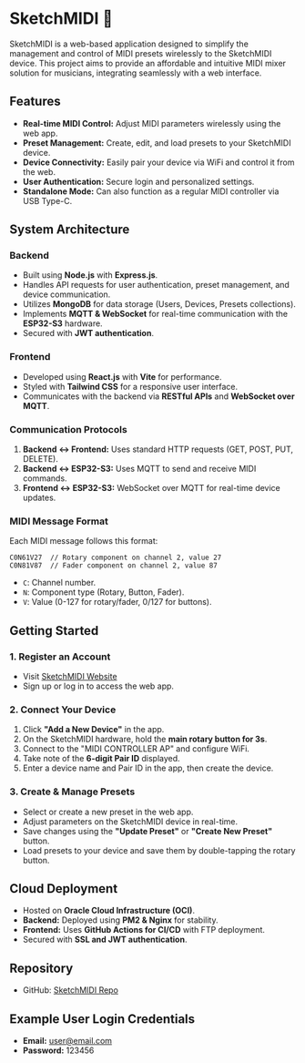 # SketchMIDI 🎼

SketchMIDI is a web-based application designed to simplify the management and control of MIDI presets wirelessly to the SketchMIDI device. This project aims to provide an affordable and intuitive MIDI mixer solution for musicians, integrating seamlessly with a web interface.

## Features
- **Real-time MIDI Control:** Adjust MIDI parameters wirelessly using the web app.
- **Preset Management:** Create, edit, and load presets to your SketchMIDI device.
- **Device Connectivity:** Easily pair your device via WiFi and control it from the web.
- **User Authentication:** Secure login and personalized settings.
- **Standalone Mode:** Can also function as a regular MIDI controller via USB Type-C.

## System Architecture
### Backend
- Built using **Node.js** with **Express.js**.
- Handles API requests for user authentication, preset management, and device communication.
- Utilizes **MongoDB** for data storage (Users, Devices, Presets collections).
- Implements **MQTT & WebSocket** for real-time communication with the **ESP32-S3** hardware.
- Secured with **JWT authentication**.

### Frontend
- Developed using **React.js** with **Vite** for performance.
- Styled with **Tailwind CSS** for a responsive user interface.
- Communicates with the backend via **RESTful APIs** and **WebSocket over MQTT**.

### Communication Protocols
1. **Backend ↔ Frontend:** Uses standard HTTP requests (GET, POST, PUT, DELETE).
2. **Backend ↔ ESP32-S3:** Uses MQTT to send and receive MIDI commands.
3. **Frontend ↔ ESP32-S3:** WebSocket over MQTT for real-time device updates.

### MIDI Message Format
Each MIDI message follows this format:
```
C0N61V27  // Rotary component on channel 2, value 27
C0N81V87  // Fader component on channel 2, value 87
```
- `C`: Channel number.
- `N`: Component type (Rotary, Button, Fader).
- `V`: Value (0-127 for rotary/fader, 0/127 for buttons).

## Getting Started
### 1. Register an Account
- Visit [SketchMIDI Website](http://www.sketchmidi.cc)
- Sign up or log in to access the web app.

### 2. Connect Your Device
1. Click **"Add a New Device"** in the app.
2. On the SketchMIDI hardware, hold the **main rotary button for 3s**.
3. Connect to the "MIDI CONTROLLER AP" and configure WiFi.
4. Take note of the **6-digit Pair ID** displayed.
5. Enter a device name and Pair ID in the app, then create the device.

### 3. Create & Manage Presets
- Select or create a new preset in the web app.
- Adjust parameters on the SketchMIDI device in real-time.
- Save changes using the **"Update Preset"** or **"Create New Preset"** button.
- Load presets to your device and save them by double-tapping the rotary button.

## Cloud Deployment
- Hosted on **Oracle Cloud Infrastructure (OCI)**.
- **Backend:** Deployed using **PM2 & Nginx** for stability.
- **Frontend:** Uses **GitHub Actions for CI/CD** with FTP deployment.
- Secured with **SSL and JWT authentication**.

## Repository
- GitHub: [SketchMIDI Repo](https://github.com/knz04/midi-mixer)

## Example User Login Credentials
- **Email:** user@email.com
- **Password:** 123456

